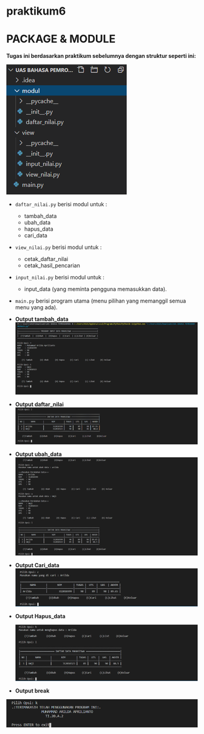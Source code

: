 # praktikum6
# PACKAGE & MODULE
**Tugas ini berdasarkan praktikum sebelumnya dengan struktur seperti ini:**

![praktikum uas](https://github.com/muhammadarilda/UAS-BahasaPemrograman/blob/master/foto/Untitled.png)
 
* ``daftar_nilai.py`` berisi modul untuk  :
    * tambah_data
    * ubah_data
    * hapus_data
    * cari_data 
* ``view_nilai.py`` berisi modul untuk : 
    * cetak_daftar_nilai 
    * cetak_hasil_pencarian
* ``input_nilai.py`` berisi modul untuk :
    * input_data (yang meminta pengguna memasukkan data).
* ``main.py`` berisi program utama (menu pilihan yang memanggil semua menu yang ada).
* **Output tambah_data**
![tambah](https://github.com/muhammadarilda/UAS-BahasaPemrograman/blob/master/foto/tambah_data.png)

* **Output daftar_nilai**
![lihat](https://github.com/muhammadarilda/UAS-BahasaPemrograman/blob/master/foto/daftar_nilai.png)

* **Output ubah_data**
![ubah](https://github.com/muhammadarilda/UAS-BahasaPemrograman/blob/master/foto/ubah_data.png)

* **Output Cari_data**
![cari](https://github.com/muhammadarilda/UAS-BahasaPemrograman/blob/master/foto/cari_data.png)

* **Output Hapus_data**

  ![hapus](https://github.com/muhammadarilda/UAS-BahasaPemrograman/blob/master/foto/hapus_data.png)

* **Output break**

![keluar](https://github.com/muhammadarilda/UAS-BahasaPemrograman/blob/master/foto/break.png)
